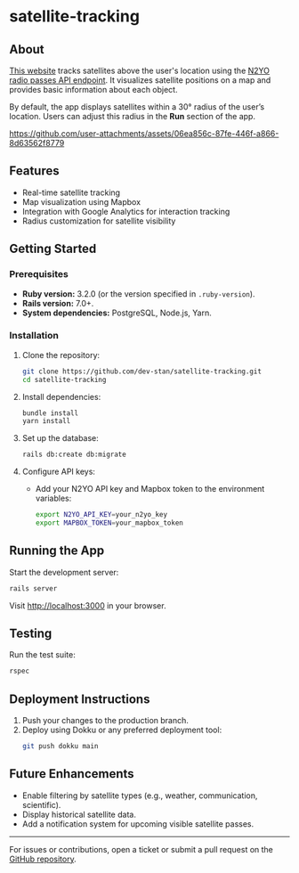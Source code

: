 
# satellite-tracking

## About

[This website](https://satellitesaboveme.com) tracks satellites above the user's location using the [N2YO radio passes API endpoint](https://www.n2yo.com/api/). It visualizes satellite positions on a map and provides basic information about each object. 

By default, the app displays satellites within a 30° radius of the user’s location. Users can adjust this radius in the **Run** section of the app.





https://github.com/user-attachments/assets/06ea856c-87fe-446f-a866-8d63562f8779



## Features
- Real-time satellite tracking
- Map visualization using Mapbox
- Integration with Google Analytics for interaction tracking
- Radius customization for satellite visibility



## Getting Started

### Prerequisites
- **Ruby version:** 3.2.0 (or the version specified in `.ruby-version`).
- **Rails version:** 7.0+.
- **System dependencies:** PostgreSQL, Node.js, Yarn.

### Installation

1. Clone the repository:
   ```bash
   git clone https://github.com/dev-stan/satellite-tracking.git
   cd satellite-tracking
   ```

2. Install dependencies:
   ```bash
   bundle install
   yarn install
   ```

3. Set up the database:
   ```bash
   rails db:create db:migrate
   ```

4. Configure API keys:
   - Add your N2YO API key and Mapbox token to the environment variables:
     ```bash
     export N2YO_API_KEY=your_n2yo_key
     export MAPBOX_TOKEN=your_mapbox_token
     ```


## Running the App

Start the development server:
```bash
rails server
```
Visit [http://localhost:3000](http://localhost:3000) in your browser.


## Testing

Run the test suite:
```bash
rspec
```


## Deployment Instructions

1. Push your changes to the production branch.
2. Deploy using Dokku or any preferred deployment tool:
   ```bash
   git push dokku main
   ```


## Future Enhancements
- Enable filtering by satellite types (e.g., weather, communication, scientific).
- Display historical satellite data.
- Add a notification system for upcoming visible satellite passes.

---

For issues or contributions, open a ticket or submit a pull request on the [GitHub repository](https://github.com/dev-stan/satellite-tracking).
